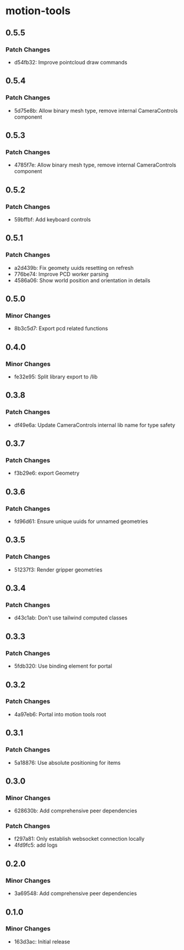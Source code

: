 # motion-tools

## 0.5.5

### Patch Changes

- d54fb32: Improve pointcloud draw commands

## 0.5.4

### Patch Changes

- 5d75e8b: Allow binary mesh type, remove internal CameraControls component

## 0.5.3

### Patch Changes

- 4785f7e: Allow binary mesh type, remove internal CameraControls component

## 0.5.2

### Patch Changes

- 59bffbf: Add keyboard controls

## 0.5.1

### Patch Changes

- a2d439b: Fix geomety uuids resetting on refresh
- 776be74: Improve PCD worker parsing
- 4586a06: Show world position and orientation in details

## 0.5.0

### Minor Changes

- 8b3c5d7: Export pcd related functions

## 0.4.0

### Minor Changes

- fe32e95: Split library export to /lib

## 0.3.8

### Patch Changes

- df49e6a: Update CameraControls internal lib name for type safety

## 0.3.7

### Patch Changes

- f3b29e6: export Geometry

## 0.3.6

### Patch Changes

- fd96d61: Ensure unique uuids for unnamed geometries

## 0.3.5

### Patch Changes

- 51237f3: Render gripper geometries

## 0.3.4

### Patch Changes

- d43c1ab: Don't use tailwind computed classes

## 0.3.3

### Patch Changes

- 5fdb320: Use binding element for portal

## 0.3.2

### Patch Changes

- 4a97eb6: Portal into motion tools root

## 0.3.1

### Patch Changes

- 5a18876: Use absolute positioning for items

## 0.3.0

### Minor Changes

- 628630b: Add comprehensive peer dependencies

### Patch Changes

- f297a81: Only establish websocket connection locally
- 4fd9fc5: add logs

## 0.2.0

### Minor Changes

- 3a69548: Add comprehensive peer dependencies

## 0.1.0

### Minor Changes

- 163d3ac: Initial release
